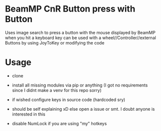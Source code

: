 BeamMP CnR Button press with Button
=====

Uses image search to press a button with the mouse displayed by BeamMP when you hit a keyboard key
can be used with a wheel//Controller//external Buttons by using JoyToKey
or modifying the code

Usage
=====

- clone
- install all missing modules via pip or anything (I got no requirements since I didnt make a venv for this repo sorry)
- if wished configure keys in source code (hardcoded sry)
- should be self explaining xD else open a issue or smt. I doubt anyone is interested in this

- disable NumLock if you are using "my" hotkeys